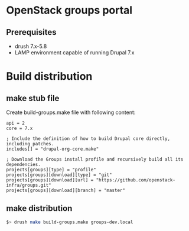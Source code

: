 OpenStack groups portal
=======================

Prerequisites
-------------

* drush 7.x-5.8
* LAMP environment capable of running Drupal 7.x

Build distribution
==================

make stub file
---------------

Create build-groups.make file with following content:
```
api = 2
core = 7.x

; Include the definition of how to build Drupal core directly, including patches.
includes[] = "drupal-org-core.make"

; Download the Groups install profile and recursively build all its dependencies.
projects[groups][type] = "profile"
projects[groups][download][type] = "git"
projects[groups][download][url] = "https://github.com/openstack-infra/groups.git"
projects[groups][download][branch] = "master"
```

make distribution
-----------------

```bash
$> drush make build-groups.make groups-dev.local
```

